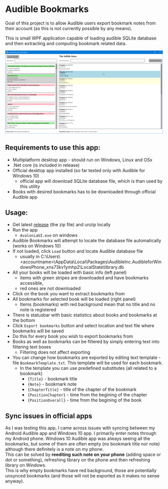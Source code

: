 # Audible Bookmarks

Goal of this project is to allow Audible users export bookmark notes from their account (as this is not currently possible by any means).

This is small WPF application capable of loading audible SQLite database and then extracting and computing bookmark related data.

![Audible Bookmarks app](AudibleBookmarks.v0.6.png)

## Requirements to use this app:
* Multiplatform desktop app - should run on Windows, Linux and OSx
* .Net core (is included in release)
* Official desktop app installed (so far tested only with Audible for Windows 10)
  * official app will download SQLite database file, which is than used by this utility
* Books with desired bookmarks has to be downloaded through official Audible app

## Usage:
* Get latest [release](https://github.com/vatioz/AudibleBookmarks/releases) (the zip file) and unzip locally
* Run the app
  * `AvaloniaUI.exe` on windows
* Audible Bookmarks will attempt to locate the database file automatically (works on Windows 10)
* If not loaded, click `Load` button and locate Audible database file
  * usually in C:\Users\\\<accountname>\AppData\Local\Packages\AudibleInc.AudibleforWindowsPhone_xns73kv1ymhp2\LocalState\library.db
* All your books will be loaded with basic info (left panel)
  * items with green stripes are downloaded and have bookmarks accessible, 
  * red ones are not downloaded
* Click on the book you want to extract bookmarks from
* All bookmarks for selected book will be loaded (right panel)
  * Items (bookmarks) with red background mean that no title and no note is registered 
* There is statusbar with basic statistics about books and bookmarks at the bottom
* Click `Export bookmarks` button and select location and text file where bookmarks will be saved
* Do this for every book you wish to export bookmarks from
* Books as well as bookmarks can be filtered by simply entering text into filtering text boxes
  * Filtering does not affect exporting
* You can change how bookmarks are exported by editing text template - file `BookmarkTemplate.txt`. This template will be used for each bookmark.
  * In the template you can use predefined substitutes (all related to a bookmark)
    * `{Title}` - bookmark title
    * `{Note}` - bookmark note
    * `{ChapterTitle}` - title of the chapter of the bookmark
    * `{PositionChapter}` - time from the begining of the chapter
    * `{PositionOverall}` - time from the begining of the book

## Sync issues in official apps
As I was testing this app, I came across issues with syncing between my Android Audible app and Windows 10 app. I primarily enter notes through my Android phone. Windows 10 Audible app was always seeing all the bookmarks, but some of them are often empty (no bookmark title nor note) although there definitely is a note on my phone.  
This can be solved by **reediting such note on your phone** (adding space or dot or something), refreshing library on the phone and then refreshing library on Windows.  
This is why empty bookmarks have red background, those are potentially unsynced bookmarks (and those will not be exported as it makes no sense anyway). 



